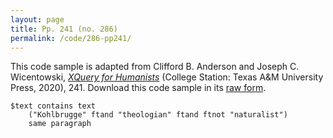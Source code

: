 ```yaml
---
layout: page
title: Pp. 241 (no. 286)
permalink: /code/286-pp241/
---
```


This code sample is adapted from Clifford B. Anderson and Joseph C. Wicentowski, 
[_XQuery for Humanists_](/) (College Station: Texas A&M University Press, 2020), 241. 
Download this code sample in its [raw form](/code/286-pp241/286-pp241.txt).

```text
$text contains text 
    ("Kohlbrugge" ftand "theologian" ftand ftnot "naturalist") 
    same paragraph
```  
